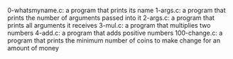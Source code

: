 0-whatsmyname.c: a program that prints its name
1-args.c: a program that prints the number of arguments passed into it
2-args.c: a program that prints all arguments it receives
3-mul.c: a program that multiplies two numbers
4-add.c: a program that adds positive numbers
100-change.c: a program that prints the minimum number of coins to make change for an amount of money
